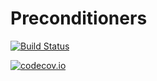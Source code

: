 # Preconditioners

[![Build Status](https://travis-ci.org/mohamed82008/Preconditioners.jl.svg?branch=master)](https://travis-ci.org/mohamed82008/Preconditioners.jl)

[![codecov.io](http://codecov.io/github/mohamed82008/Preconditioners.jl/coverage.svg?branch=master)](http://codecov.io/github/mohamed82008/Preconditioners.jl?branch=master)
